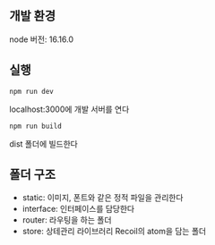 ## 개발 환경
node 버전: 16.16.0

## 실행
    npm run dev
localhost:3000에 개발 서버를 연다

    npm run build
dist 폴더에 빌드한다


## 폴더 구조
* static: 이미지, 폰트와 같은 정적 파일을 관리한다
* interface: 인터페이스를 담당한다
* router: 라우팅을 하는 폴더
* store: 상테관리 라이브러리 Recoil의 atom을 담는 폴더